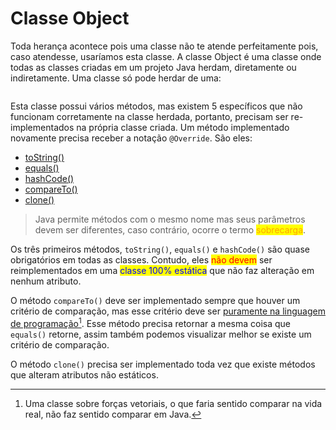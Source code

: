 # Classe Object

Toda herança acontece pois uma classe não te atende perfeitamente pois, caso atendesse, usaríamos esta classe. A classe Object é uma classe onde todas as classes criadas em um projeto Java herdam, diretamente ou indiretamente. Uma classe só pode herdar de uma:

<figure><img src="../../../.gitbook/assets/herança direta ou indireta java.png" alt=""><figcaption></figcaption></figure>

Esta classe possui vários métodos, mas existem 5 específicos que não funcionam corretamente na classe herdada, portanto, precisam ser re-implementados na própria classe criada. Um método implementado novamente precisa receber a notação `@Override`. São eles:

* [toString()](tostring.md)
* [equals()](equals.md)
* [hashCode()](hashcode.md)
* [compareTo()](compareto.md)
* [clone()](clone.md)

> Java permite métodos com o mesmo nome mas seus parâmetros devem ser diferentes, caso contrário, ocorre o termo <mark style="color:orange;">sobrecarga</mark>.

Os três primeiros métodos, `toString()`, `equals()` e `hashCode()` são quase obrigatórios em todas as classes. Contudo, eles <mark style="color:red;">não devem</mark> ser reimplementados em uma <mark style="color:blue;">classe 100% estática</mark> que não faz alteração em nenhum atributo.

O método `compareTo()` deve ser implementado sempre que houver um critério de comparação, mas esse critério deve ser [puramente na linguagem de programação](#user-content-fn-1)[^1]. Esse método precisa retornar a mesma coisa que `equals()` retorne, assim também podemos visualizar melhor se existe um critério de comparação.

O método `clone()` precisa ser implementado toda vez que existe métodos que alteram atributos não estáticos.

[^1]: Uma classe sobre forças vetoriais, o que faria sentido comparar na vida real, não faz sentido comparar em Java.
